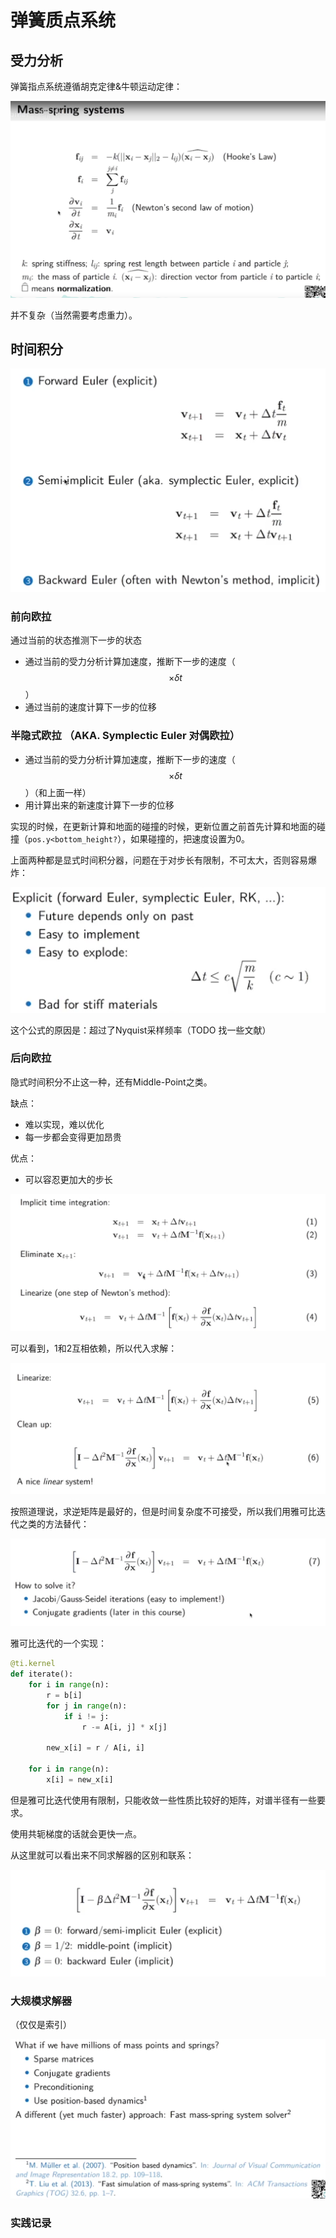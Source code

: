 # 弹簧质点系统

## 受力分析

弹簧指点系统遵循胡克定律&牛顿运动定律：

![](../img/2020-07-19-20-03-31.png)

并不复杂（当然需要考虑重力）。

## 时间积分

![](../img/2020-07-19-20-05-20.png)

### 前向欧拉

通过当前的状态推测下一步的状态

* 通过当前的受力分析计算加速度，推断下一步的速度（ $$\times \delta t$$ ）
* 通过当前的速度计算下一步的位移

### 半隐式欧拉 （AKA. Symplectic Euler 对偶欧拉）

* 通过当前的受力分析计算加速度，推断下一步的速度（ $$\times \delta t$$ ）（和上面一样）
* 用计算出来的新速度计算下一步的位移

实现的时候，在更新计算和地面的碰撞的时候，更新位置之前首先计算和地面的碰撞（`pos.y<bottom_height?`），如果碰撞的，把速度设置为0。

上面两种都是显式时间积分器，问题在于对步长有限制，不可太大，否则容易爆炸：

![](../img/2020-07-19-20-58-11.png)

这个公式的原因是：超过了Nyquist采样频率（TODO 找一些文献）

### 后向欧拉

隐式时间积分不止这一种，还有Middle-Point之类。

缺点：

* 难以实现，难以优化
* 每一步都会变得更加昂贵

优点：

* 可以容忍更加大的步长

![](../img/2020-07-19-21-05-51.png)

可以看到，1和2互相依赖，所以代入求解：

![](../img/2020-07-19-21-08-13.png)

按照道理说，求逆矩阵是最好的，但是时间复杂度不可接受，所以我们用雅可比迭代之类的方法替代：

![](../img/2020-07-19-21-10-42.png)

雅可比迭代的一个实现：

```python
@ti.kernel
def iterate():
    for i in range(n):
        r = b[i]
        for j in range(n):
            if i != j:
                r -= A[i, j] * x[j]

        new_x[i] = r / A[i, i]

    for i in range(n):
        x[i] = new_x[i]
```

但是雅可比迭代使用有限制，只能收敛一些性质比较好的矩阵，对谱半径有一些要求。

使用共轭梯度的话就会更快一点。

从这里就可以看出来不同求解器的区别和联系：

![](../img/2020-07-19-21-15-14.png)

### 大规模求解器

（仅仅是索引）

![](../img/2020-07-19-21-17-44.png)

### 实践记录
